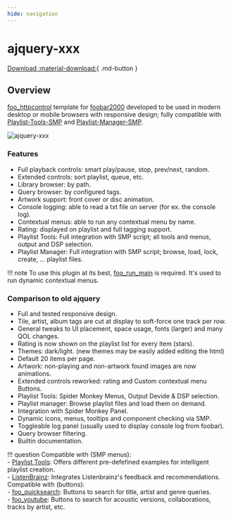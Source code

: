 ```yaml
---
hide: navigation
---
```


# ajquery-xxx

[Download :material-download:](https://github.com/regorxxx/ajquery-xxx){ .md-button }

## Overview

[foo_httpcontrol](https://bitbucket.org/oblikoamorale/foo_httpcontrol/wiki/Home) template for [foobar2000](https://www.foobar2000.org) developed to be used in modern desktop or mobile browsers with responsive design; fully compatible with [Playlist-Tools-SMP](https://github.com/regorxxx/Playlist-Tools-SMP) and [Playlist-Manager-SMP](https://github.com/regorxxx/Playlist-Manager-SMP).

![ajquery-xxx](../images/aj.gif)

### Features
- Full playback controls: smart play/pause, stop, prev/next, random.
- Extended controls: sort playlist, queue, etc.
- Library browser: by path.
- Query browser: by configured tags.
- Artwork support: front cover or disc animation.
- Console logging: able to read a txt file on server (for ex. the console log).
- Contextual menus: able to run any contextual menu by name.
- Rating: displayed on playlist and full tagging support.
- Playlist Tools: Full integration with SMP script; all tools and menus, output and DSP selection.
- Playlist Manager: Full integration with SMP script; browse, load, lock, create, ... playlist files.

!!! note
	To use this plugin at its best, [foo_run_main](https://marc2k3.github.io/run-main/) is required. It's used to run dynamic contextual menus.

### Comparison to old ajquery
- Full and tested responsive design.
- Tile, artist, album tags are cut at display to soft-force one track per row.
- General tweaks to UI placement, space usage, fonts (larger) and many QOL changes.
- Rating is now shown on the playlist list for every item (stars).
- Themes: dark/light. (new themes may be easily added editing the html)
- Default 20 items per page.
- Artwork: non-playing and non-artwork found images are now animations.
- Extended controls reworked: rating and Custom contextual menu Buttons.
- Playlist Tools: Spider Monkey Menus, Output Devide & DSP selection.
- Playlist manager: Browse playlist files and load them on demand.
- Integration with Spider Monkey Panel.
- Dynamic icons, menus, tooltips and component checking via SMP.
- Toggleable log panel (usually used to display console log from foobar).
- Query browser filtering.
- Builtin documentation.

!!! question
	Compatible with (SMP menus):  
    - [Playlist Tools](scripts/playlist-tools-smp): Offers different pre-defefined examples for 
	intelligent playlist creation.  
	- [ListenBrainz](scripts/listenbrainz-smp): Integrates Listenbrainz's feedback and recommendations.  
	Compatible with (buttons):  
	- [foo_quicksearch](https://www.foobar2000.org/components/view/foo_quicksearch): Buttons to search for title, artist and genre queries.  
	- [foo_youtube](https://fy.3dyd.com/home/): Buttons to search for acoustic versions, collaborations, tracks by artist, etc.  
